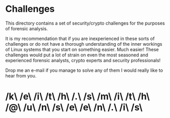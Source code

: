 # Challenges
This directory contains a set of security/crypto challenges for the purposes of forensic analysis.

It is my recommendation that if you are inexperienced in these sorts of challenges or do not have a thorough understanding of the inner workings of Linux systems that you start on something easier. Much easier! These challenges would put a lot of strain on even the most seasoned and experienced forensic analysts, crypto experts and security professionals! 

Drop me an e-mail if you manage to solve any of them I would really like to hear from you.

# /k\ /e\ /i\ /t\ /h\ /.\ /s\ /m\ /i\ /t\ /h\ /@\ /u\ /n\ /s\ /e\ /e\ /n\ /.\ /i\ /s\
